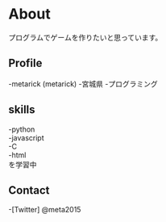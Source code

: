 # About
プログラムでゲームを作りたいと思っています。

## Profile
-metarick (metarick)
-宮城県
-プログラミング

## skills
-python  
-javascript  
-C  
-html  
を学習中  

## Contact
-[Twitter] @meta2015

